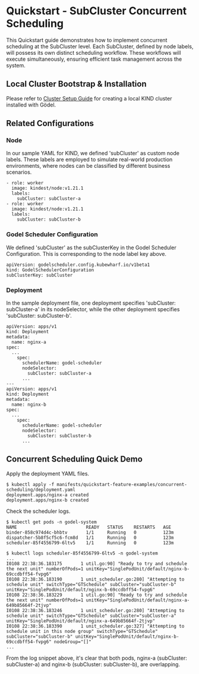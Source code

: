 # Quickstart - SubCluster Concurrent Scheduling
This Quickstart guide demonstrates how to implement concurrent scheduling at the SubCluster level. Each SubCluster, defined by node labels, will possess its own distinct scheduling workflow. These workflows will execute simultaneously, ensuring efficient task management across the system.

## Local Cluster Bootstrap & Installation
Please refer to [Cluster Setup Guide](kind-cluster-setup.md) for creating a local KIND cluster installed with Gödel.

## Related Configurations
### Node
In our sample YAML for KIND, we defined 'subCluster' as custom node labels. These labels are employed to simulate real-world production environments, where nodes can be classified by different business scenarios.
```
- role: worker
  image: kindest/node:v1.21.1
  labels:
    subCluster: subCluster-a
- role: worker
  image: kindest/node:v1.21.1
  labels:
    subCluster: subCluster-b
```

### Godel Scheduler Configuration
We defined 'subCluster' as the subClusterKey in the Godel Scheduler Configuration. This is corresponding to the node label key above.
```
apiVersion: godelscheduler.config.kubewharf.io/v1beta1
kind: GodelSchedulerConfiguration
subClusterKey: subCluster
```

### Deployment
In the sample deployment file, one deployment specifies 'subCluster: subCluster-a' in its nodeSelector, while the other deployment specifies 'subCluster: subCluster-b'.
```
apiVersion: apps/v1
kind: Deployment
metadata:
  name: nginx-a
spec:
  ...
    spec:
      schedulerName: godel-scheduler
      nodeSelector:
        subCluster: subCluster-a
      ...
---
apiVersion: apps/v1
kind: Deployment
metadata:
  name: nginx-b
spec:
  ...
    spec:
      schedulerName: godel-scheduler
      nodeSelector:
        subCluster: subCluster-b
      ...
```

## Concurrent Scheduling Quick Demo
Apply the deployment YAML files. 
```
$ kubectl apply -f manifests/quickstart-feature-examples/concurrent-scheduling/deployment.yaml
deployment.apps/nginx-a created
deployment.apps/nginx-b created
```

Check the scheduler logs.
```
$ kubectl get pods -n godel-system
NAME                          READY   STATUS    RESTARTS   AGE
binder-858c974d4c-bhbtv       1/1     Running   0          123m
dispatcher-5b8f5cf5c6-fcm8d   1/1     Running   0          123m
scheduler-85f4556799-6ltv5    1/1     Running   0          123m

$ kubectl logs scheduler-85f4556799-6ltv5 -n godel-system
...
I0108 22:38:36.183175       1 util.go:90] "Ready to try and schedule the next unit" numberOfPods=1 unitKey="SinglePodUnit/default/nginx-b-69ccdbff54-fvpg6"
I0108 22:38:36.183190       1 unit_scheduler.go:280] "Attempting to schedule unit" switchType="GTSchedule" subCluster="subCluster-b" unitKey="SinglePodUnit/default/nginx-b-69ccdbff54-fvpg6"
I0108 22:38:36.183229       1 util.go:90] "Ready to try and schedule the next unit" numberOfPods=1 unitKey="SinglePodUnit/default/nginx-a-649b85664f-2tjvp"
I0108 22:38:36.183246       1 unit_scheduler.go:280] "Attempting to schedule unit" switchType="GTSchedule" subCluster="subCluster-a" unitKey="SinglePodUnit/default/nginx-a-649b85664f-2tjvp"
I0108 22:38:36.183390       1 unit_scheduler.go:327] "Attempting to schedule unit in this node group" switchType="GTSchedule" subCluster="subCluster-b" unitKey="SinglePodUnit/default/nginx-b-69ccdbff54-fvpg6" nodeGroup="[]"
...
```

From the log snippet above, it's clear that both pods, nginx-a (subCluster: subCluster-a) and nginx-b (subCluster: subCluster-b), are overlapping.